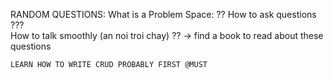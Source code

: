 RANDOM QUESTIONS: 
    What is a Problem Space: ?? 
    How to ask questions ???  
    How to talk smoothly (an noi troi chay) ?? 
    -> find a book to read about these questions 

    LEARN HOW TO WRITE CRUD PROBABLY FIRST @MUST 